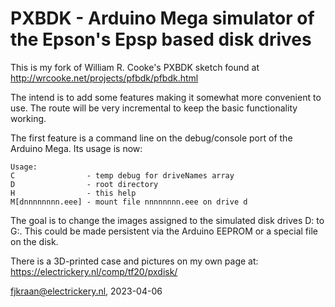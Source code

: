 # PXBDK - Arduino Mega simulator of the Epson's Epsp based disk drives

This is my fork of William R. Cooke's PXBDK sketch found at http://wrcooke.net/projects/pfbdk/pfbdk.html

The intend is to add some features making it somewhat more convenient to use. The route will be very incremental to keep 
the basic functionality working.

The first feature is a command line on the debug/console port of the Arduino Mega. Its usage is now:

	Usage:
 	C                - temp debug for driveNames array
 	D                - root directory
 	H                - this help
 	M[dnnnnnnnn.eee] - mount file nnnnnnnn.eee on drive d

The goal is to change the images assigned to the simulated disk drives D: to G:. This could be made persistent via the 
Arduino EEPROM or a special file on the disk. 

There is a 3D-printed case and pictures on my own page at: https://electrickery.nl/comp/tf20/pxdisk/

fjkraan@electrickery.nl, 2023-04-06
